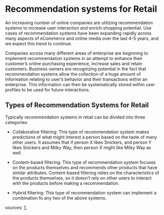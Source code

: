 # Recommendation systems for Retail

An increasing number of online companies are utilizing recommendation systems to increase user interaction and enrich shopping potential. Use cases of recommendation systems have been expanding rapidly across many aspects of eCommerce and online media over the last 4-5 years, and we expect this trend to continue.

Companies across many different areas of enterprise are beginning to implement recommendation systems in an attempt to enhance their customer’s online purchasing experience, increase sales and retain customers. Business owners are recognizing potential in the fact that recommendation systems allow the collection of a huge amount of information relating to user’s behavior and their transactions within an enterprise. This information can then be systematically stored within user profiles to be used for future interactions.

## Types of Recommendation Systems for Retail

Typically recommendation systems in retail can be divided into three categories:

* Collaborative filtering: This type of recommendation system makes predictions of what might interest a person based on the taste of many other users. It assumes that if person X likes Snickers, and person Y likes Snickers and Milky Way, then person X might like Milky Way as well.

* Content-based filtering: This type of recommendation system focuses on the products themselves and recommends other products that have similar attributes. Content-based filtering relies on the characteristics of the products themselves, so it doesn’t rely on other users to interact with the products before making a recommendation.

* Hybrid filtering: This type of recommendation system can implement a combination fo any two of the above systems.



sources: [1](https://emerj.com/ai-sector-overviews/use-cases-recommendation-systems/), 